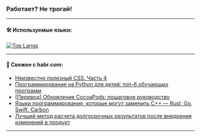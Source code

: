 ### Работает? Не трогай!

---
<!--
#### 🛠️ Technical stack:

![Java](https://img.shields.io/badge/Java-informational?logo=Oracle&style=flat&logoColor=white&color=FF4500)
![Kotlin](https://img.shields.io/badge/Kotlin-informational?logo=Kotlin&style=flat&logoColor=white&color=774D97)
![TS](https://img.shields.io/badge/TypeScript-informational?logo=typeScript&style=flat&logoColor=black&color=017acc)
![Python](https://img.shields.io/badge/Python-informational?logo=Python&style=flat&logoColor=black&color=ffdd54) <br>
![Spring](https://img.shields.io/badge/Spring-informational?logo=Spring&style=flat&logoColor=white&color=6DB33F) 
![SpringBoot](https://img.shields.io/badge/SpringBoot-informational?logo=SpringBoot&style=flat&logoColor=white&color=6DB33F)
![Nest](https://img.shields.io/badge/NestJS-informational?logo=NestJS&style=flat&logoColor=white&color=E0234E) 
![NodeJS](https://img.shields.io/badge/NodeJS-informational?logo=node.js&style=flat&logoColor=white&color=70A760)<br>
![PostgreSQL](https://img.shields.io/badge/PostgreSQL-informational?logo=PostgreSQL&style=flat&logoColor=white&color=DAA520)
![MongoDB](https://img.shields.io/badge/MongoDB-informational?logo=MongoDB&style=flat&logoColor=white&color=870000)
![Apache](https://img.shields.io/badge/Apache-informational?logo=apache&style=flat&logoColor=white&color=f74e28)

___ 
-->

#### 🛠️ Используемые языки:

[![Top Langs](https://github-readme-stats-u2qms2cxw-advtsettinggmailcoms-projects.vercel.app/api/top-langs/?username=zloylis&langs_count=10&hide_title=true&title_color=e6edf3&size_weight=0.5&count_weight=0.5&layout=compact&hide_progress=true&hide_border=true&theme=dracula)](https://github.com/zloylis)

<!---


####  :octocat:&nbsp;&nbsp; Статистика:

![GitHub stats](https://github-readme-stats-u2qms2cxw-advtsettinggmailcoms-projects.vercel.app/api?username=zloylis&show_icons=true&hide_border=true&theme=dracula&title_color=e6edf3&include_all_commits=true&count_private=true&hide_rank=false&hide_title=true&rank_icon=github)
-->
---

#### 💬 Свежее с habr.com:

<!-- BLOG-POST-LIST:START -->
- [Неизвестно полезный CSS. Часть 4](https://habr.com/ru/companies/ruvds/articles/836780/?utm_source=habrahabr&utm_medium=rss&utm_campaign=836780)
- [Программирование на Python для детей: топ-6 обучающих программ](https://habr.com/ru/companies/pixel_study/articles/838834/?utm_source=habrahabr&utm_medium=rss&utm_campaign=838834)
- [[Перевод] Обновление CocoaPods: пошаговое руководство](https://habr.com/ru/companies/otus/articles/838832/?utm_source=habrahabr&utm_medium=rss&utm_campaign=838832)
- [Языки программирования, которые могут заменить C++ — Rust, Go, Swift, Carbon](https://habr.com/ru/companies/first/articles/838752/?utm_source=habrahabr&utm_medium=rss&utm_campaign=838752)
- [Лучший метод расчета долгосрочных результатов после внедрения изменений в продукт](https://habr.com/ru/companies/garage8/articles/838828/?utm_source=habrahabr&utm_medium=rss&utm_campaign=838828)
<!-- BLOG-POST-LIST:END -->

---
